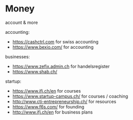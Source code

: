 # Money

account & more

accounting:
- https://cashctrl.com for swiss accounting
- https://www.bexio.com/ for accounting

businesses:
- https://www.zefix.admin.ch for handelsregister  
- https://www.shab.ch/

startup:
- https://www.ifj.ch/en for courses
- https://www.startup-campus.ch/ for courses / coaching
- http://www.cti-entrepreneurship.ch/ for resources
- https://www.f6s.com/ for founding
- http://www.ifj.ch/en for business plans